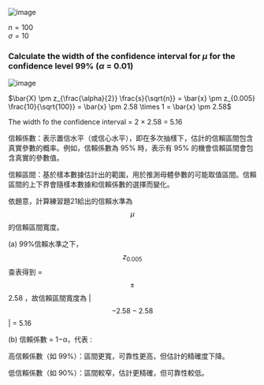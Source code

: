 

![image](https://github.com/user-attachments/assets/d0ed64f4-1e23-4503-9dd1-480c8cbe57b5)

$n = 100$  
$\sigma = 10$

### Calculate the width of the confidence interval for $\mu$ for the confidence level 99% ($\alpha$ = 0.01)

![image](https://github.com/user-attachments/assets/9a20152d-60b4-496e-909a-6542f5e69f2f)

$\bar{X} \pm z_{\frac{\alpha}{2}} \frac{s}{\sqrt{n}} = \bar{x} \pm z_{0.005} \frac{10}{\sqrt{100}} = \bar{x} \pm 2.58 \times 1 = \bar{x} \pm 2.58$

The width fo the confidence interval = 2 $\times$ 2.58 = 5.16

信賴係數：表示置信水平（或信心水平），即在多次抽樣下，估計的信賴區間包含真實參數的概率。例如，信賴係數為 95% 時，表示有 95% 的機會信賴區間會包含真實的參數值。

信賴區間：基於樣本數據估計出的範圍，用於推測母體參數的可能取值區間。信賴區間的上下界會隨樣本數據和信賴係數的選擇而變化。

依題意，計算練習題21給出的信賴水準為 $$\mu$$ 的信賴區間寬度。

(a) 99%信賴水準之下， $$z_{0.005}$$ 查表得到 =  $$\pm$$ 2.58 ，故信賴區間寬度為 \| $$-2.58 - 2.58$$ \| = 5.16 

(b) 信賴係數 = 1−α，代表 : 

高信賴係數（如 99%）：區間更寬，可靠性更高，但估計的精確度下降。

低信賴係數（如 90%）：區間較窄，估計更精確，但可靠性較低。

